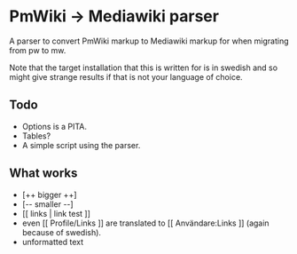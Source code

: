 # PmWiki -> Mediawiki parser

A parser to convert PmWiki markup to Mediawiki markup for when migrating from pw to mw.

Note that the target installation that this is written for is in swedish and so might give strange results if that is not your language of choice.

## Todo

* Options is a PITA.
* Tables?
* A simple script using the parser.

## What works

* [++ bigger ++]
* [-- smaller --]
* [[ links | link test ]]
* even [[ Profile/Links ]] are translated to [[ Användare:Links ]] (again because of swedish).
* unformatted text
